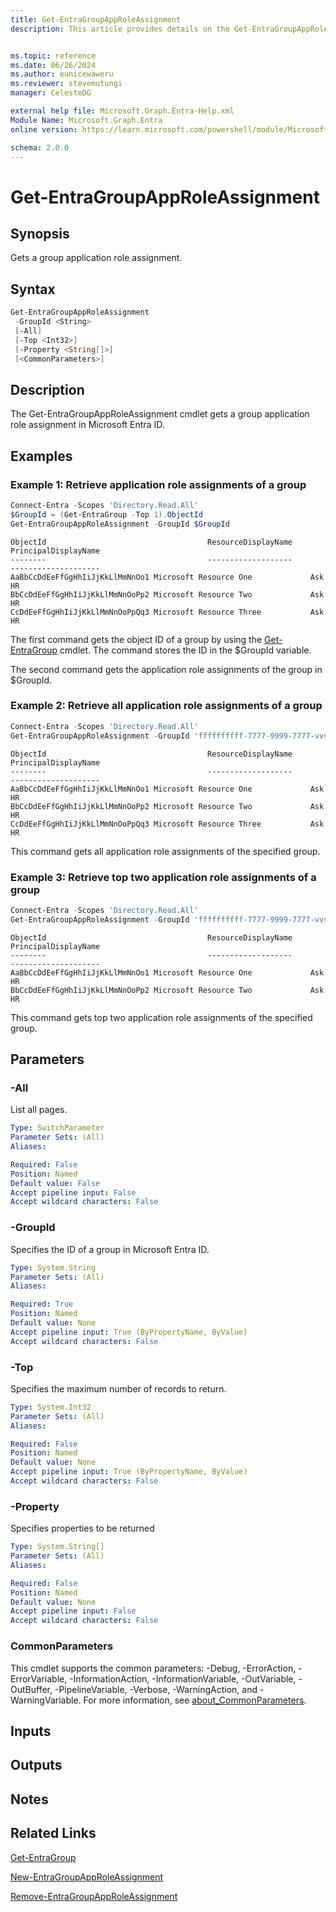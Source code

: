 ```yaml
---
title: Get-EntraGroupAppRoleAssignment
description: This article provides details on the Get-EntraGroupAppRoleAssignment command.


ms.topic: reference
ms.date: 06/26/2024
ms.author: eunicewaweru
ms.reviewer: stevemutungi
manager: CelesteDG

external help file: Microsoft.Graph.Entra-Help.xml
Module Name: Microsoft.Graph.Entra
online version: https://learn.microsoft.com/powershell/module/Microsoft.Graph.Entra/Get-EntraGroupAppRoleAssignment

schema: 2.0.0
---
```


# Get-EntraGroupAppRoleAssignment

## Synopsis

Gets a group application role assignment.

## Syntax

```powershell
Get-EntraGroupAppRoleAssignment
 -GroupId <String>
 [-All]
 [-Top <Int32>]
 [-Property <String[]>]
 [<CommonParameters>]
```

## Description

The Get-EntraGroupAppRoleAssignment cmdlet gets a group application role assignment in Microsoft Entra ID.

## Examples

### Example 1: Retrieve application role assignments of a group

```powershell
Connect-Entra -Scopes 'Directory.Read.All'
$GroupId = (Get-EntraGroup -Top 1).ObjectId
Get-EntraGroupAppRoleAssignment -GroupId $GroupId
```

```output
ObjectId                                    ResourceDisplayName                 PrincipalDisplayName
--------                                    -------------------                 --------------------
AaBbCcDdEeFfGgHhIiJjKkLlMmNnOo1 Microsoft Resource One             Ask HR
BbCcDdEeFfGgHhIiJjKkLlMmNnOoPp2 Microsoft Resource Two             Ask HR
CcDdEeFfGgHhIiJjKkLlMmNnOoPpQq3 Microsoft Resource Three           Ask HR
```

The first command gets the object ID of a group by using the [Get-EntraGroup](./Get-EntraGroup.md) cmdlet.
The command stores the ID in the $GroupId variable.

The second command gets the application role assignments of the group in $GroupId.

### Example 2: Retrieve all application role assignments of a group

```powershell
Connect-Entra -Scopes 'Directory.Read.All'
Get-EntraGroupAppRoleAssignment -GroupId 'ffffffffff-7777-9999-7777-vvvvvvvvvvv' -All
```

```output
ObjectId                                    ResourceDisplayName                 PrincipalDisplayName
--------                                    -------------------                 --------------------
AaBbCcDdEeFfGgHhIiJjKkLlMmNnOo1 Microsoft Resource One             Ask HR
BbCcDdEeFfGgHhIiJjKkLlMmNnOoPp2 Microsoft Resource Two             Ask HR
CcDdEeFfGgHhIiJjKkLlMmNnOoPpQq3 Microsoft Resource Three           Ask HR
```

This command gets all application role assignments of the specified group.

### Example 3: Retrieve top two application role assignments of a group

```powershell
Connect-Entra -Scopes 'Directory.Read.All'
Get-EntraGroupAppRoleAssignment -GroupId 'ffffffffff-7777-9999-7777-vvvvvvvvvvv' -Top 2
```

```output
ObjectId                                    ResourceDisplayName                 PrincipalDisplayName
--------                                    -------------------                 --------------------
AaBbCcDdEeFfGgHhIiJjKkLlMmNnOo1 Microsoft Resource One             Ask HR
BbCcDdEeFfGgHhIiJjKkLlMmNnOoPp2 Microsoft Resource Two             Ask HR
```

This command gets top two application role assignments of the specified group.

## Parameters

### -All
List all pages.

```yaml
Type: SwitchParameter
Parameter Sets: (All)
Aliases:

Required: False
Position: Named
Default value: False
Accept pipeline input: False
Accept wildcard characters: False
```

### -GroupId

Specifies the ID of a group in Microsoft Entra ID.

```yaml
Type: System.String
Parameter Sets: (All)
Aliases:

Required: True
Position: Named
Default value: None
Accept pipeline input: True (ByPropertyName, ByValue)
Accept wildcard characters: False
```

### -Top

Specifies the maximum number of records to return.

```yaml
Type: System.Int32
Parameter Sets: (All)
Aliases:

Required: False
Position: Named
Default value: None
Accept pipeline input: True (ByPropertyName, ByValue)
Accept wildcard characters: False
```

### -Property

Specifies properties to be returned

```yaml
Type: System.String[]
Parameter Sets: (All)
Aliases:

Required: False
Position: Named
Default value: None
Accept pipeline input: False
Accept wildcard characters: False
```

### CommonParameters

This cmdlet supports the common parameters: -Debug, -ErrorAction, -ErrorVariable, -InformationAction, -InformationVariable, -OutVariable, -OutBuffer, -PipelineVariable, -Verbose, -WarningAction, and -WarningVariable. For more information, see [about_CommonParameters](https://go.microsoft.com/fwlink/?LinkID=113216).

## Inputs

## Outputs

## Notes

## Related Links

[Get-EntraGroup](Get-EntraGroup.md)

[New-EntraGroupAppRoleAssignment](New-EntraGroupAppRoleAssignment.md)

[Remove-EntraGroupAppRoleAssignment](Remove-EntraGroupAppRoleAssignment.md)
